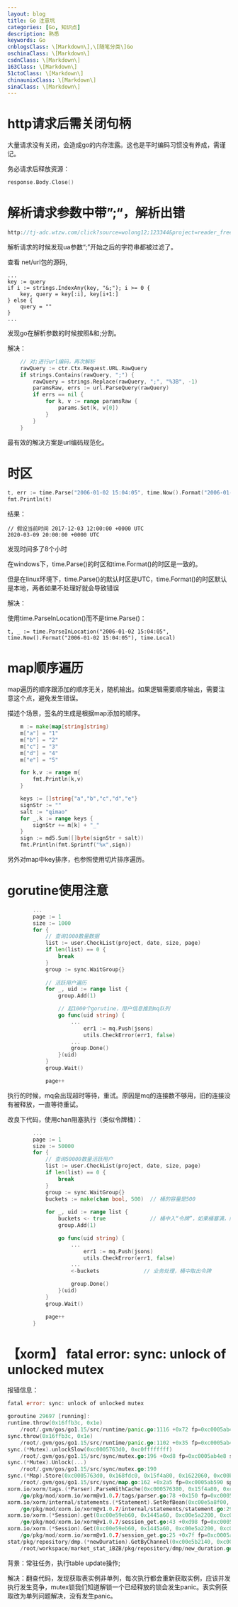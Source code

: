 ```yaml
---
layout: blog
title: Go 注意坑
categories: [Go, 知识点]
description: 熟悉
keywords: Go
cnblogsClass: \[Markdown\],\[随笔分类\]Go
oschinaClass: \[Markdown\]
csdnClass: \[Markdown\]
163Class: \[Markdown\]
51ctoClass: \[Markdown\]
chinaunixClass: \[Markdown\]
sinaClass: \[Markdown\]
---
```


# http请求后需关闭句柄
大量请求没有关闭，会造成go的内存泄露。这也是平时编码习惯没有养成，需谨记。

务必请求后释放资源：
```go
response.Body.Close()
```

# 解析请求参数中带”;“，解析出错
```go
http://tj-adc.wtzw.com/click?source=wolong12;123344&project=reader_free&callback=__CALLBACK_URL__&channel=qi-guanfang_hc&ua=Dalvik%5C/2.1.0%20%28Linux;%20U;%20Android%209;%20V1813BA%20Build%5C/PKQ1.181030.001%29
```
解析请求的时候发现ua参数“;”开始之后的字符串都被过滤了。

查看 net/url包的源码,
```
...
key := query
if i := strings.IndexAny(key, "&;"); i >= 0 {
	key, query = key[:i], key[i+1:]
} else {
	query = ""
}
...
```
发现go在解析参数的时候按照&和;分割。

解决：
```go
    // 对;进行url编码，再次解析
    rawQuery := ctr.Ctx.Request.URL.RawQuery
	if strings.Contains(rawQuery, ";") {
		rawQuery = strings.Replace(rawQuery, ";", "%3B", -1)
		paramsRaw, errs := url.ParseQuery(rawQuery)
		if errs == nil {
			for k, v := range paramsRaw {
				params.Set(k, v[0])
			}
		}
	}
```

最有效的解决方案是url编码规范化。

# 时区
```go
t, err := time.Parse("2006-01-02 15:04:05", time.Now().Format("2006-01-02 15:04:05"))
fmt.Println(t)
```
结果：
```
// 假设当前时间 2017-12-03 12:00:00 +0000 UTC
2020-03-09 20:00:00 +0000 UTC
```
发现时间多了8个小时

在windows下，time.Parse()的时区和time.Format()的时区是一致的。

但是在linux环境下，time.Parse()的默认时区是UTC，time.Format()的时区默认是本地，两者如果不处理好就会导致错误

解决：

使用time.ParseInLocation()而不是time.Parse()：
```
t, _ := time.ParseInLocation("2006-01-02 15:04:05", time.Now().Format("2006-01-02 15:04:05"), time.Local)
```

# map顺序遍历
map遍历的顺序跟添加的顺序无关，随机输出。如果逻辑需要顺序输出，需要注意这个点，避免发生错误。

描述个场景，签名的生成是根据map添加的顺序。
```go
    m := make(map[string]string)
	m["a"] = "1"
	m["b"] = "2"
	m["c"] = "3"
	m["d"] = "4"
	m["e"] = "5"

	for k,v := range m{
		fmt.Println(k,v)
	}

	keys := []string{"a","b","c","d","e"}
	signStr := ""
	salt := "qimao"
	for _,k := range keys {
		signStr += m[k] + "_"
	}
	sign := md5.Sum([]byte(signStr + salt))
	fmt.Println(fmt.Sprintf("%x",sign))
```
另外对map中key排序，也参照使用切片排序遍历。

# gorutine使用注意
```go
        ...
        page := 1
		size := 1000
		for {
		    // 查询1000数量数据
			list := user.CheckList(project, date, size, page)
			if len(list) == 0 {
				break
			}
			group := sync.WaitGroup{}
			
			// 活跃用户遍历
			for _, uid := range list {
				group.Add(1)

                // 起1000个gorutine，用户信息推到mq队列
				go func(uid string) {
				    ...
						err1 := mq.Push(jsons)
						utils.CheckError(err1, false)
					...
					group.Done()
				}(uid)
			}
			group.Wait()

			page++
```
执行的时候，mq会出现超时等待，重试。原因是mq的连接数不够用，旧的连接没有被释放，一直等待重试。

改良下代码，使用chan阻塞执行（类似令牌桶）：
```go
        ...
        page := 1
		size := 50000
		for {
		    // 查询50000数量活跃用户
			list := user.CheckList(project, date, size, page)
			if len(list) == 0 {
				break
			}
			group := sync.WaitGroup{}
			buckets := make(chan bool, 500)  // 桶的容量是500
			
			for _, uid := range list {
				buckets <- true              // 桶中入“令牌”，如果桶塞满，阻塞等待
				group.Add(1)

				go func(uid string) {
				    ...
						err1 := mq.Push(jsons)
						utils.CheckError(err1, false)
					...
					<-buckets              // 业务处理，桶中取出令牌     

					group.Done()
				}(uid)
			}
			group.Wait()

			page++
        }
```

# 【xorm】 fatal error: sync: unlock of unlocked mutex

报错信息：

```go
fatal error: sync: unlock of unlocked mutex

goroutine 29697 [running]:
runtime.throw(0x16ffb3c, 0x1e)
	/root/.gvm/gos/go1.15/src/runtime/panic.go:1116 +0x72 fp=0xc0005ab4a0 sp=0xc0005ab470 pc=0x437892
sync.throw(0x16ffb3c, 0x1e)
	/root/.gvm/gos/go1.15/src/runtime/panic.go:1102 +0x35 fp=0xc0005ab4c0 sp=0xc0005ab4a0 pc=0x467cb5
sync.(*Mutex).unlockSlow(0xc0005763d0, 0xc0ffffffff)
	/root/.gvm/gos/go1.15/src/sync/mutex.go:196 +0xd8 fp=0xc0005ab4e8 sp=0xc0005ab4c0 pc=0x489a38
sync.(*Mutex).Unlock(...)
	/root/.gvm/gos/go1.15/src/sync/mutex.go:190
sync.(*Map).Store(0xc0005763d0, 0x168fdc0, 0x15f4a80, 0x1622060, 0xc00bbdfb30)
	/root/.gvm/gos/go1.15/src/sync/map.go:162 +0x2a5 fp=0xc0005ab590 sp=0xc0005ab4e8 pc=0x487e45
xorm.io/xorm/tags.(*Parser).ParseWithCache(0xc000576380, 0x15f4a80, 0xc00e5a2200, 0x199, 0x199, 0x20, 0x14aca20)
	/go/pkg/mod/xorm.io/xorm@v1.0.7/tags/parser.go:78 +0x150 fp=0xc0005ab5f8 sp=0xc0005ab590 pc=0x72a790
xorm.io/xorm/internal/statements.(*Statement).SetRefBean(0xc00e5a8f00, 0x1445a60, 0xc00e5a2200, 0x15f4a80, 0xc00e5a2200)
	/go/pkg/mod/xorm.io/xorm@v1.0.7/internal/statements/statement.go:290 +0x6c fp=0xc0005ab668 sp=0xc0005ab5f8 pc=0x751bec
xorm.io/xorm.(*Session).get(0xc00e59eb60, 0x1445a60, 0xc00e5a2200, 0xc0005ab800, 0x0, 0x0)
	/go/pkg/mod/xorm.io/xorm@v1.0.7/session_get.go:43 +0xd98 fp=0xc0005ab7e0 sp=0xc0005ab668 pc=0x78c878
xorm.io/xorm.(*Session).Get(0xc00e59eb60, 0x1445a60, 0xc00e5a2200, 0xc00e5b2100, 0x0, 0x0)
	/go/pkg/mod/xorm.io/xorm@v1.0.7/session_get.go:25 +0x7f fp=0xc0005ab838 sp=0xc0005ab7e0 pc=0x78ba5f
stat/pkg/repository/dmp.(*newDuration).GetByChannel(0xc00e5b2140, 0xc009627d20, 0xa, 0xc004847ad0, 0x10, 0x0, 0x0, 0x0, 0x0, 0x0, ...)
	/root/workspace/market_stat_iBZB/pkg/repository/dmp/new_duration.go:72 +0x24d fp=0xc0005ab8a8 sp=0xc0005ab838 pc=0xf92d4d
```

背景：常驻任务，执行table update操作;

解决：翻查代码，发现获取表实例非单列，每次执行都会重新获取实例，应该并发执行发生竞争，mutex锁我们知道解锁一个已经释放的锁会发生panic。表实例获取改为单列问题解决，没有发生panic。